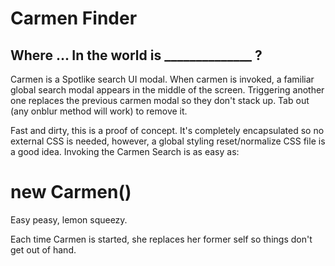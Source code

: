 <h1>Carmen Finder</h1>
<h2>Where ... In the world is ______________ ? </h2>
<p>Carmen is a Spotlike search UI modal. When carmen is invoked, a familiar global search modal appears in the middle of the screen. Triggering another one replaces the previous carmen modal so they don't stack up. Tab out (any onblur method will work) to remove it.</p>

Fast and dirty, this is a proof of concept.
It's completely encapsulated so no external CSS is needed, however, a global styling reset/normalize CSS file is a good idea. Invoking the Carmen Search is as easy as:

# new Carmen()

Easy peasy, lemon squeezy.

Each time Carmen is started, she replaces her former self so things don't get out of hand. 
